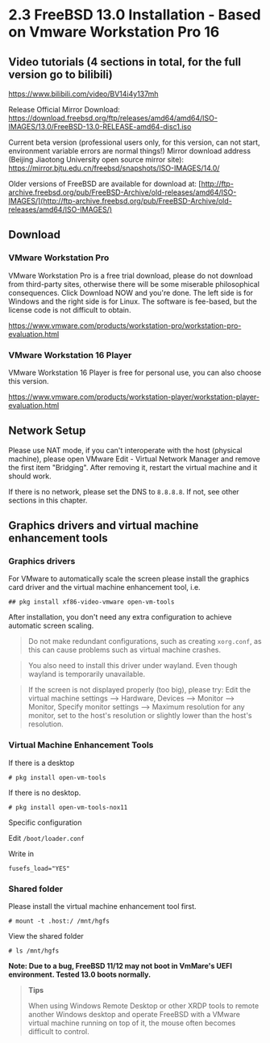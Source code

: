 # 2.3 FreeBSD 13.0 Installation - Based on Vmware Workstation Pro 16

## Video tutorials (4 sections in total, for the full version go to bilibili)

https://www.bilibili.com/video/BV14i4y137mh

Release Official Mirror Download: <https://download.freebsd.org/ftp/releases/amd64/amd64/ISO-IMAGES/13.0/FreeBSD-13.0-RELEASE-amd64-disc1.iso>

Current beta version (professional users only, for this version, can not start, environment variable errors are normal things!) Mirror download address (Beijing Jiaotong University open source mirror site): <https://mirror.bjtu.edu.cn/freebsd/snapshots/ISO-IMAGES/14.0/>

Older versions of FreeBSD are available for download at: [http://ftp-archive.freebsd.org/pub/FreeBSD-Archive/old-releases/amd64/ISO-IMAGES/](http://ftp-archive.freebsd.org/pub/FreeBSD-Archive/old-releases/amd64/ISO-IMAGES/)

## Download

### VMware Workstation Pro 

VMware Workstation Pro is a free trial download, please do not download from third-party sites, otherwise there will be some miserable philosophical consequences. Click Download NOW and you're done. The left side is for Windows and the right side is for Linux. The software is fee-based, but the license code is not difficult to obtain.

<https://www.vmware.com/products/workstation-pro/workstation-pro-evaluation.html>

### VMware Workstation 16 Player

VMware Workstation 16 Player is free for personal use, you can also choose this version.

<https://www.vmware.com/products/workstation-player/workstation-player-evaluation.html>

## Network Setup

Please use NAT mode, if you can't interoperate with the host (physical machine), please open VMware Edit - Virtual Network Manager and remove the first item "Bridging". After removing it, restart the virtual machine and it should work.

If there is no network, please set the DNS to `8.8.8.8`. If not, see other sections in this chapter.

## Graphics drivers and virtual machine enhancement tools

### Graphics drivers

For VMware to automatically scale the screen please install the graphics card driver and the virtual machine enhancement tool, i.e.

```
## pkg install xf86-video-vmware open-vm-tools
```

After installation, you don't need any extra configuration to achieve automatic screen scaling.

>Do not make redundant configurations, such as creating `xorg.conf`, as this can cause problems such as virtual machine crashes.

>You also need to install this driver under wayland. Even though wayland is temporarily unavailable.

> If the screen is not displayed properly (too big), please try: Edit the virtual machine settings --> Hardware, Devices --> Monitor --> Monitor, Specify monitor settings --> Maximum resolution for any monitor, set to the host's resolution or slightly lower than the host's resolution.


### Virtual Machine Enhancement Tools

If there is a desktop

```
# pkg install open-vm-tools
```

If there is no desktop.

```
# pkg install open-vm-tools-nox11
```

Specific configuration

Edit `/boot/loader.conf`

Write in

```
fusefs_load="YES"
```

### Shared folder

Please install the virtual machine enhancement tool first.

```
# mount -t .host:/ /mnt/hgfs
```

View the shared folder

```
# ls /mnt/hgfs
```

**Note: Due to a bug, FreeBSD 11/12 may not boot in VmMare's UEFI environment. Tested 13.0 boots normally.**

>**Tips**
>
> When using Windows Remote Desktop or other XRDP tools to remote another Windows desktop and operate FreeBSD with a VMware virtual machine running on top of it, the mouse often becomes difficult to control.
